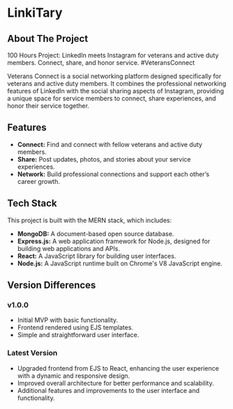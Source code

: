 # LinkiTary

## About The Project

100 Hours Project: LinkedIn meets Instagram for veterans and active duty members. Connect, share, and honor service. #VeteransConnect

Veterans Connect is a social networking platform designed specifically for veterans and active duty members. It combines the professional networking features of LinkedIn with the social sharing aspects of Instagram, providing a unique space for service members to connect, share experiences, and honor their service together.



## Features

- **Connect:** Find and connect with fellow veterans and active duty members.
- **Share:** Post updates, photos, and stories about your service experiences.
- **Network:** Build professional connections and support each other’s career growth.


## Tech Stack

This project is built with the MERN stack, which includes:

- **MongoDB:** A document-based open source database.
- **Express.js:** A web application framework for Node.js, designed for building web applications and APIs.
- **React:** A JavaScript library for building user interfaces.
- **Node.js:** A JavaScript runtime built on Chrome's V8 JavaScript engine.


## Version Differences

### v1.0.0

- Initial MVP with basic functionality.
- Frontend rendered using EJS templates.
- Simple and straightforward user interface.

### Latest Version

- Upgraded frontend from EJS to React, enhancing the user experience with a dynamic and responsive design.
- Improved overall architecture for better performance and scalability.
- Additional features and improvements to the user interface and functionality.
